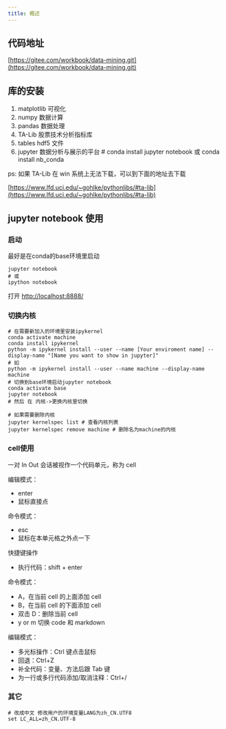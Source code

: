 ```yaml
---
title: 概述
---
```


## 代码地址

[https://gitee.com/workbook/data-mining.git](https://gitee.com/workbook/data-mining.git)

## 库的安装

1. matplotlib 可视化
2. numpy 数据计算
3. pandas 数据处理
4. TA-Lib 股票技术分析指标库
5. tables hdf5 文件
6. jupyter 数据分析与展示的平台 # conda install jupyter notebook 或 conda install nb_conda

ps: 如果 TA-Lib 在 win 系统上无法下载，可以到下面的地址去下载

[https://www.lfd.uci.edu/~gohlke/pythonlibs/#ta-lib](https://www.lfd.uci.edu/~gohlke/pythonlibs/#ta-lib)

## jupyter notebook 使用

### 启动

最好是在conda的base环境里启动

```
jupyter notebook
# 或
ipython notebook
```

打开 [http://localhost:8888/](http://localhost:8888/)


### 切换内核

```shell
# 在需要新加入的环境里安装ipykernel
conda activate machine
conda install ipykernel
python -m ipykernel install --user --name [Your enviroment name] --display-name "[Name you want to show in jupyter]"
# 如
python -m ipykernel install --user --name machine --display-name machine
# 切换到base环境启动jupyter notebook
conda activate base
jupyter notebook
# 然后 在 内核->更换内核里切换

# 如果需要删除内核
jupyter kernelspec list # 查看内核列表
jupyter kernelspec remove machine # 删除名为machine的内核
```

### cell使用

一对 In Out 会话被视作一个代码单元，称为 cell

编辑模式：

- enter
- 鼠标直接点

命令模式：

- esc
- 鼠标在本单元格之外点一下

快捷键操作

- 执行代码：shift + enter

命令模式：

- A，在当前 cell 的上面添加 cell
- B，在当前 cell 的下面添加 cell
- 双击 D：删除当前 cell
- y or m 切换 code 和 markdown

编辑模式：

- 多光标操作：Ctrl 键点击鼠标
- 回退：Ctrl+Z
- 补全代码：变量、方法后跟 Tab 键
- 为一行或多行代码添加/取消注释：Ctrl+/

### 其它
```shell
# 改成中文 修改用户的环境变量LANG为zh_CN.UTF8
set LC_ALL=zh_CN.UTF-8
```
